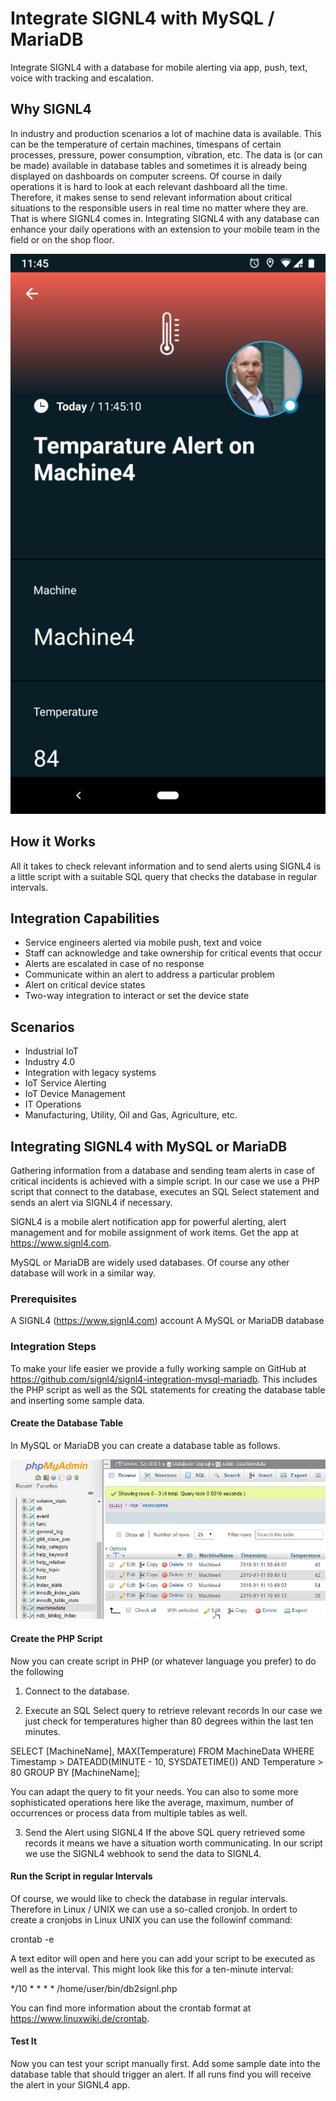 # Integrate SIGNL4 with MySQL / MariaDB
Integrate SIGNL4 with a database for mobile alerting via app, push, text, voice with tracking and escalation.

## Why SIGNL4
In industry and production scenarios a lot of machine data is available. This can be the temperature of certain machines, timespans of certain processes, pressure, power consumption, vibration, etc. The data is (or can be made) available in database tables and sometimes it is already being displayed on dashboards on computer screens. Of course in daily operations it is hard to look at each relevant dashboard all the time. Therefore, it makes sense to send relevant information about critical situations to the responsible users in real time no matter where they are. That is where SIGNL4 comes in.
Integrating SIGNL4 with any database can enhance your daily operations with an extension to your mobile team in the field or on the shop floor.

![SIGNL4](SIGNL4-DB-Screenshot.png)

## How it Works
All it takes to check relevant information and to send alerts using SIGNL4 is a little script with a suitable SQL query that checks the database in regular intervals.

## Integration Capabilities
- Service engineers alerted via mobile push, text and voice
- Staff can acknowledge and take ownership for critical events that occur
- Alerts are escalated in case of no response
- Communicate within an alert to address a particular problem
- Alert on critical device states
- Two-way integration to interact or set the device state

## Scenarios
- Industrial IoT
- Industry 4.0
- Integration with legacy systems
- IoT Service Alerting
- IoT Device Management
- IT Operations
- Manufacturing, Utility, Oil and Gas, Agriculture, etc.

## Integrating SIGNL4 with MySQL or MariaDB

Gathering information from a database and sending team alerts in case of critical incidents is achieved with a simple script. In our case we use a PHP script that connect to the database, executes an SQL Select statement and sends an alert via SIGNL4 if necessary.

SIGNL4 is a mobile alert notification app for powerful alerting, alert management and for mobile assignment of work items. Get the app at https://www.signl4.com.

MySQL or MariaDB are widely used databases. Of course any other database will work in a similar way.

### Prerequisites

A SIGNL4 (https://www.signl4.com) account
A MySQL or MariaDB database

### Integration Steps

To make your life easier we provide a fully working sample on GitHub at https://github.com/signl4/signl4-integration-mysql-mariadb. This includes the PHP script as well as the SQL statements for creating the database table and inserting some sample data.

#### Create the Database Table

In MySQL or MariaDB you can create a database table as follows.

![MySQL](MySQL.png)

#### Create the PHP Script

Now you can create script in PHP (or whatever language you prefer) to do the following

1. Connect to the database.

2. Execute an SQL Select query to retrieve relevant records
In our case we just check for temperatures higher than 80 degrees within the last ten minutes.

SELECT [MachineName], MAX(Temperature) FROM MachineData WHERE Timestamp > DATEADD(MINUTE - 10, SYSDATETIME()) AND Temperature > 80 GROUP BY [MachineName];

You can adapt the query to fit your needs. You can also to some more sophisticated operations here like the average, maximum, number of occurrences or process data from multiple tables as well.

3. Send the Alert using SIGNL4
If the above SQL query retrieved some records it means we have a situation worth communicating. In our script we use the SIGNL4 webhook to send the data to SIGNL4.

#### Run the Script in regular Intervals

Of course, we would like to check the database in regular intervals. Therefore in Linux / UNIX we can use a so-called cronjob.
In ordert to create a cronjobs in Linux UNIX you can use the followinf command:

crontab -e

A text editor will open and here you can add your script to be executed as well as the interval. This might look like this for a ten-minute interval:

*/10 * * * * /home/user/bin/db2signl.php

You can find more information about the crontab format at https://www.linuxwiki.de/crontab.

#### Test It

Now you can test your script manually first. Add some sample date into the database table that should trigger an alert. If all runs find you will receive the alert in your SIGNL4 app.
